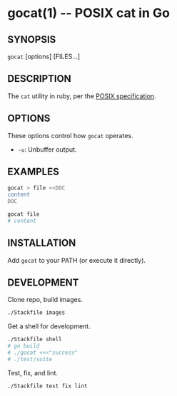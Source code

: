 gocat(1) -- POSIX cat in Go
================================================================

## SYNOPSIS

`gocat` [options] [FILES...]

## DESCRIPTION

The `cat` utility in ruby, per the [POSIX specification](http://pubs.opengroup.org/onlinepubs/000095399/utilities/cat.html).

## OPTIONS

These options control how `gocat` operates.

* `-u`:
  Unbuffer output.

## EXAMPLES

```bash
gocat > file <<DOC
content
DOC

gocat file
# content
```

## INSTALLATION

Add `gocat` to your PATH (or execute it directly).

## DEVELOPMENT

Clone repo, build images.

```bash
./Stackfile images
```

Get a shell for development.

```bash
./Stackfile shell
# go build
# ./gocat <<<"success"
# ./test/suite
```

Test, fix, and lint.

```bash
./Stackfile test fix lint
```
